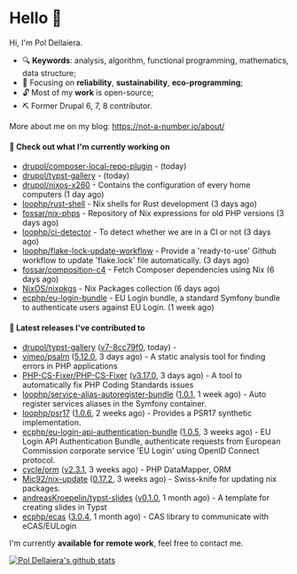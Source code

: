 # Hello 👋

Hi, I'm Pol Dellaiera.

- 🔍 **Keywords**: analysis, algorithm, functional programming, mathematics, data structure;
- 🎯 Focusing on **reliability**, **sustainability**, **eco-programming**;
- 🔓 Most of my **work** is open-source;
- ⛏️ Former Drupal 6, 7, 8 contributor.

More about me on my blog: https://not-a-number.io/about/

#### 👷 Check out what I'm currently working on

- [drupol/composer-local-repo-plugin](https://github.com/drupol/composer-local-repo-plugin) -  (today)
- [drupol/typst-gallery](https://github.com/drupol/typst-gallery) -  (today)
- [drupol/nixos-x260](https://github.com/drupol/nixos-x260) - Contains the configuration of every home computers (1 day ago)
- [loophp/rust-shell](https://github.com/loophp/rust-shell) - Nix shells for Rust development (3 days ago)
- [fossar/nix-phps](https://github.com/fossar/nix-phps) - Repository of Nix expressions for old PHP versions (3 days ago)
- [loophp/ci-detector](https://github.com/loophp/ci-detector) - To detect whether we are in a CI or not (3 days ago)
- [loophp/flake-lock-update-workflow](https://github.com/loophp/flake-lock-update-workflow) - Provide a &#39;ready-to-use&#39; Github workflow to update &#39;flake.lock&#39; file automatically. (3 days ago)
- [fossar/composition-c4](https://github.com/fossar/composition-c4) - Fetch Composer dependencies using Nix (6 days ago)
- [NixOS/nixpkgs](https://github.com/NixOS/nixpkgs) - Nix Packages collection (6 days ago)
- [ecphp/eu-login-bundle](https://github.com/ecphp/eu-login-bundle) - EU Login bundle, a standard Symfony bundle to authenticate users against EU Login. (1 week ago)

#### 🔭 Latest releases I've contributed to

- [drupol/typst-gallery](https://github.com/drupol/typst-gallery) ([v7-8cc79f0](https://github.com/drupol/typst-gallery/releases/tag/v7-8cc79f0), today) - 
- [vimeo/psalm](https://github.com/vimeo/psalm) ([5.12.0](https://github.com/vimeo/psalm/releases/tag/5.12.0), 3 days ago) - A static analysis tool for finding errors in PHP applications
- [PHP-CS-Fixer/PHP-CS-Fixer](https://github.com/PHP-CS-Fixer/PHP-CS-Fixer) ([v3.17.0](https://github.com/PHP-CS-Fixer/PHP-CS-Fixer/releases/tag/v3.17.0), 3 days ago) - A tool to automatically fix PHP Coding Standards issues
- [loophp/service-alias-autoregister-bundle](https://github.com/loophp/service-alias-autoregister-bundle) ([1.0.1](https://github.com/loophp/service-alias-autoregister-bundle/releases/tag/1.0.1), 1 week ago) - Auto register services aliases in the Symfony container.
- [loophp/psr17](https://github.com/loophp/psr17) ([1.0.6](https://github.com/loophp/psr17/releases/tag/1.0.6), 2 weeks ago) - Provides a PSR17 synthetic implementation.
- [ecphp/eu-login-api-authentication-bundle](https://github.com/ecphp/eu-login-api-authentication-bundle) ([1.0.5](https://github.com/ecphp/eu-login-api-authentication-bundle/releases/tag/1.0.5), 3 weeks ago) - EU Login API Authentication Bundle, authenticate requests from European Commission corporate service &#39;EU Login&#39; using OpenID Connect protocol.
- [cycle/orm](https://github.com/cycle/orm) ([v2.3.1](https://github.com/cycle/orm/releases/tag/v2.3.1), 3 weeks ago) - PHP DataMapper, ORM
- [Mic92/nix-update](https://github.com/Mic92/nix-update) ([0.17.2](https://github.com/Mic92/nix-update/releases/tag/0.17.2), 3 weeks ago) - Swiss-knife for updating nix packages.
- [andreasKroepelin/typst-slides](https://github.com/andreasKroepelin/typst-slides) ([v0.1.0](https://github.com/andreasKroepelin/typst-slides/releases/tag/v0.1.0), 1 month ago) - A template for creating slides in Typst
- [ecphp/ecas](https://github.com/ecphp/ecas) ([3.0.4](https://github.com/ecphp/ecas/releases/tag/3.0.4), 1 month ago) - CAS library to communicate with eCAS/EULogin

I'm currently **available for remote work**, feel free to contact me.

[![Pol Dellaiera's github stats](https://github-readme-stats.vercel.app/api?username=drupol&count_private=true&show_icons=true)](https://github.com/drupol)
